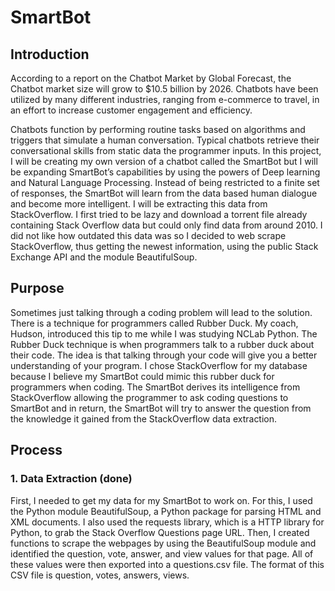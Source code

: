 # SmartBot

## Introduction
According to a report on the Chatbot Market by Global Forecast, the Chatbot market size will grow to $10.5 billion by 2026. Chatbots have been utilized by many different industries, ranging from e-commerce to travel, in an effort to increase customer engagement and efficiency. 

Chatbots function by performing routine tasks based on algorithms and triggers that simulate a human conversation. Typical chatbots retrieve their conversational skills from static data the programmer inputs. In this project, I will be creating my own version of a chatbot called the SmartBot but I will be expanding SmartBot’s capabilities by using the powers of Deep learning and Natural Language Processing. Instead of being restricted to a finite set of responses, the SmartBot will learn from the data based human dialogue and become more intelligent. I will be extracting this data from StackOverflow. I first tried to be lazy and download a torrent file already containing Stack Overflow data but could only find data from around 2010. I did not like how outdated this data was so I decided to web scrape StackOverflow, thus getting the newest information, using the public Stack Exchange API and the module BeautifulSoup.

## Purpose
Sometimes just talking through a coding problem will lead to the solution. There is a technique for programmers called Rubber Duck. My coach, Hudson, introduced this tip to me while I was studying NCLab Python. The Rubber Duck technique is when programmers talk to a rubber duck about their code. The idea is that talking through your code will give you a better understanding of your program. I chose StackOverflow for my database because I believe my SmartBot could mimic this rubber duck for programmers when coding. The SmartBot derives its intelligence from StackOverflow allowing the programmer to ask coding questions to SmartBot and in return, the SmartBot will try to answer the question from the knowledge it gained from the StackOverflow data extraction. 

## Process

### 1. Data Extraction (done)
First, I needed to get my data for my SmartBot to work on. For this, I used the Python module BeautifulSoup, a Python package for parsing HTML and XML documents. I also used the requests library, which is a HTTP library for Python, to grab the Stack Overflow Questions page URL. Then, I created functions to scrape the webpages by using the BeautifulSoup module and identified the question, vote, answer, and view values for that page. All of these values were then exported into a questions.csv file. 
The format of this CSV file is question, votes, answers, views.
